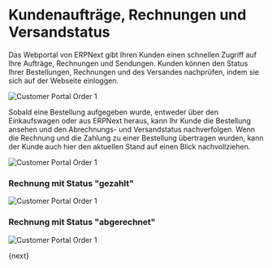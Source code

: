 <!-- add-breadcrumbs -->
# Kundenaufträge, Rechnungen und Versandstatus


Das Webportal von ERPNext gibt Ihren Kunden einen schnellen Zugriff auf Ihre Aufträge, Rechnungen und Sendungen.
Kunden können den Status Ihrer Bestellungen, Rechnungen und des Versandes nachprüfen, indem sie sich auf der Webseite einloggen.

<img class="screenshot" alt="Customer Portal Order 1" src="{{docs_base_url}}/v13/assets/img/website/portal-menu.png">

Sobald eine Bestellung aufgegeben wurde, entweder über den Einkaufswagen oder aus ERPNext heraus, kann Ihr Kunde die Bestellung ansehen und den Abrechnungs- und Versandstatus nachverfolgen. Wenn die Rechnung und die Zahlung zu einer Bestellung übertragen wurden, kann der Kunde auch hier den aktuellen Stand auf einen Blick nachvollziehen.

<img class="screenshot" alt="Customer Portal Order 1" src="{{docs_base_url}}/v13/assets/img/website/website-login.png">

### Rechnung mit Status "gezahlt"

<img class="screenshot" alt="Customer Portal Order 1" src="{{docs_base_url}}/v13/assets/img/website/invoice-unpaid.png">

### Rechnung mit Status "abgerechnet"

<img class="screenshot" alt="Customer Portal Order 1" src="{{docs_base_url}}/v13/assets/img/website/invoice-paid.png">

{next}

